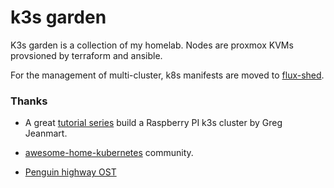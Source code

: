 # k3s garden

K3s garden is a collection of my homelab. Nodes are proxmox KVMs provsioned by terraform and ansible. 

For the management of multi-cluster, k8s manifests are moved to [flux-shed](https://github.com/timtorchen/flux-shed).



### Thanks

- A great [tutorial series](https://greg.jeanmart.me/2020/04/13/build-your-very-own-self-hosting-platform-wi/) build a Raspberry PI k3s cluster by Greg Jeanmart.
- [awesome-home-kubernetes](https://github.com/k8s-at-home/awesome-home-kubernetes) community.

- [Penguin highway OST](https://www.youtube.com/watch?v=v1ZEOFDYfj0&list=PLUEmlXHxi3ky8VVRh13eSTBOhYiwdgCfh)
